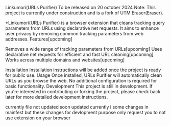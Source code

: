 Linkumori(URLs Purifier) To be released on 20 october 2024 
Note: This project is currently under construction and is a fork of UTM Eraser(Eraser).

*Linkumori(URLs Purifier) is a browser extension that cleans tracking query parameters from URLs using declarative net requests. It aims to enhance user privacy by removing common tracking parameters from web addresses.
Features[upcoming]

Removes a wide range of tracking parameters from URLs[upcoming]
Uses declarative net requests for efficient and fast URL cleaning[upcoming]
Works across multiple domains and websites[upcoming]


Installation
Installation instructions will be added once the project is ready for public use.
Usage
Once installed, URLs Purifier will automatically clean URLs as you browse the web. No additional configuration is required for basic functionality.
Development
This project is still in development. If you're interested in contributing or forking the project, please check back later for more detailed development instructions.

currently file not updated soon updated currently i some changes in mainfest but these changes for devlopment purpose only request you to not use extension on your browser 
